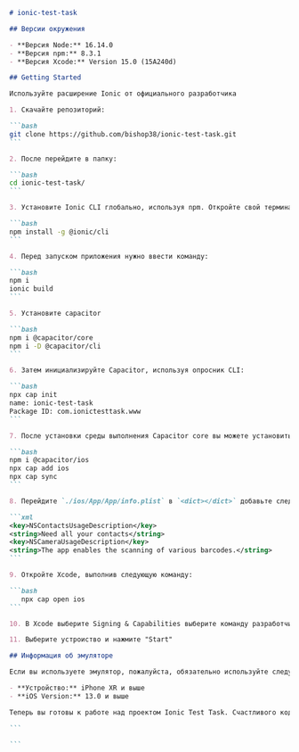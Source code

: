 ````markdown
# ionic-test-task

## Версии окружения

- **Версия Node:** 16.14.0
- **Версия npm:** 8.3.1
- **Версия Xcode:** Version 15.0 (15A240d)

## Getting Started

Используйте расширение Ionic от официального разработчика

1. Скачайте репозиторий:

```bash
git clone https://github.com/bishop38/ionic-test-task.git
```

2. После перейдите в папку:

```bash
cd ionic-test-task/
```

3. Установите Ionic CLI глобально, используя npm. Откройте свой терминал или командную строку и выполните следующую команду:

```bash
npm install -g @ionic/cli
```

4. Перед запуском приложения нужно ввести команду:

```bash
npm i
ionic build
```

5. Установите capacitor

```bash
npm i @capacitor/core
npm i -D @capacitor/cli
```

6. Затем инициализируйте Capacitor, используя опросник CLI:

```bash
npx cap init
name: ionic-test-task
Package ID: com.ionictesttask.www
```

7. После установки среды выполнения Capacitor core вы можете установить iOS

```bash
npm i @capacitor/ios
npx cap add ios
npx cap sync
```

8. Перейдите `./ios/App/App/info.plist` в `<dict></dict>` добавьте следующее:

```xml
<key>NSContactsUsageDescription</key>
<string>Need all your contacts</string>
<key>NSCameraUsageDescription</key>
<string>The app enables the scanning of various barcodes.</string>
```

9. Откройте Xcode, выполнив следующую команду:

```bash
   npx cap open ios
```

10. В Xcode выберите Signing & Capabilities выберите команду разработчика (укажите appleId)

11. Выберите устроиство и нажмите "Start"

## Информация об эмуляторе

Если вы используете эмулятор, пожалуйста, обязательно используйте следующие настройки:

- **Устройство:** iPhone XR и выше
- **iOS Version:** 13.0 и выше

Теперь вы готовы к работе над проектом Ionic Test Task. Счастливого кодирования!

```

```
````
